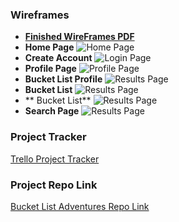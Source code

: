 ### Wireframes
* **[Finished WireFrames PDF](https://drive.google.com/drive/u/1/folders/1ZLPTl5AnniScSV-l0PuzLwZBjozLnxmJ)**
* **Home Page**
![Home Page](https://github.com/ChamaneBarbatti/liftoff-assignments/blob/master/P3-Project_Planning/wireframe%201.jpg)
* **Create Account**
![Login Page](https://github.com/ChamaneBarbatti/liftoff-assignments/blob/master/P3-Project_Planning/wireframe%202.jpg)
* **Profile Page**
![Profile Page](https://github.com/ChamaneBarbatti/liftoff-assignments/blob/master/P3-Project_Planning/wireframe%203.jpg)
* **Bucket List Profile**
![Results Page](https://github.com/ChamaneBarbatti/liftoff-assignments/blob/master/P3-Project_Planning/wireframe%204.jpg)
* **Bucket List**
![Results Page](https://github.com/ChamaneBarbatti/liftoff-assignments/blob/master/P3-Project_Planning/wireframe%205.jpg)
* ** Bucket List**
![Results Page](https://github.com/ChamaneBarbatti/liftoff-assignments/blob/master/P3-Project_Planning/wireframe%206.jpg)
* **Search Page**
![Results Page](https://github.com/ChamaneBarbatti/liftoff-assignments/blob/master/P3-Project_Planning/wireframe%207.jpg)
### Project Tracker
[Trello Project Tracker](https://trello.com/b/J34qr4nR/group-robin)
### Project Repo Link
[Bucket List Adventures Repo Link](https://github.com/STL-WomenPlus-Mar22-LiftOff/bucket-list-adventures)
